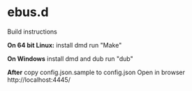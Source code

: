 # ebus.d

Build instructions

**On 64 bit Linux:**
install dmd
run "Make"

**On Windows**
install dmd and dub
run "dub"

**After**
copy config.json.sample to config.json
Open in browser http://localhost:4445/
